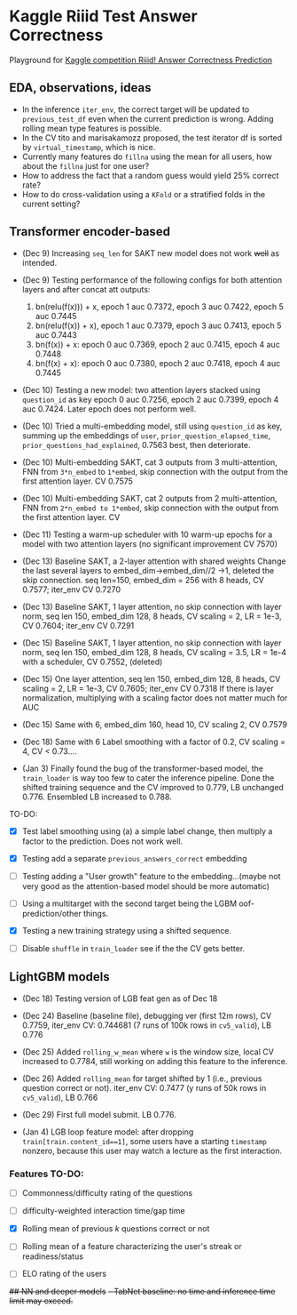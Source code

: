 # Kaggle Riiid Test Answer Correctness
Playground for [Kaggle competition Riiid! Answer Correctness Prediction](https://www.kaggle.com/c/riiid-test-answer-prediction)

## EDA, observations, ideas
- In the inference `iter_env`, the correct target will be updated to `previous_test_df` even when the current prediction is wrong. Adding rolling mean type features is possible.
- In the CV tito and marisakamozz proposed, the test iterator df is sorted by `virtual_timestamp`, which is nice.
- Currently many features do `fillna` using the mean for all users, how about the `fillna` just for one user? 
- How to address the fact that a random guess would yield 25% correct rate?
- How to do cross-validation using a `KFold` or a stratified folds in the current setting?


## Transformer encoder-based

- (Dec 9) Increasing `seq_len` for SAKT new model does not work ~~well~~ as intended.

- (Dec 9) Testing performance of the following configs for both attention layers and after concat att outputs:
    1. bn(relu(f(x))) + x, epoch 1 auc 0.7372, epoch 3 auc 0.7422, epoch 5 auc 0.7445 
    2. bn(relu(f(x)) + x), epoch 1 auc 0.7379, epoch 3 auc 0.7413, epoch 5 auc 0.7443
    3. bn(f(x)) + x: epoch 0 auc 0.7369, epoch 2 auc 0.7415, epoch 4 auc 0.7448
    4. bn(f(x) + x): epoch 0 auc 0.7380, epoch 2 auc 0.7418, epoch 4 auc 0.7445

- (Dec 10) Testing a new model: two attention layers stacked using `question_id` as key
epoch 0 auc 0.7256, epoch 2 auc 0.7399, epoch 4 auc 0.7424. Later epoch does not perform well.

- (Dec 10) Tried a multi-embedding model, still using `question_id` as key, summing up the embeddings of `user`, `prior_question_elapsed_time`, `prior_questions_had_explained`, 0.7563 best, then deteriorate.

- (Dec 10) Multi-embedding SAKT, cat 3 outputs from 3 multi-attention, FNN from `3*n_embed` to `1*embed`, skip connection with the output from the first attention layer. CV 0.7575

- (Dec 10) Multi-embedding SAKT, cat 2 outputs from 2 multi-attention, FNN from `2*n_embed to 1*embed`, skip connection with the output from the first attention layer. CV 

- (Dec 11) Testing a warm-up scheduler with 10 warm-up epochs for a model with two attention layers (no significant improvement CV 7570)

- (Dec 13) Baseline SAKT, a 2-layer attention with shared weights
Change the last several layers to embed_dim->embed_dim//2 ->1, deleted the skip connection.
seq len=150, embed_dim = 256 with 8 heads, CV 0.7577; iter_env CV 0.7270

- (Dec 13) Baseline SAKT, 1 layer attention, no skip connection with layer norm, seq len 150, embed_dim 128, 8 heads, CV scaling = 2, LR = 1e-3, CV 0.7604; iter_env CV 0.7291

- (Dec 15) Baseline SAKT, 1 layer attention, no skip connection with layer norm, seq len 150, embed_dim 128, 8 heads, CV scaling = 3.5, LR = 1e-4 with a scheduler, CV 0.7552, (deleted)

- (Dec 15) One layer attention, seq len 150, embed_dim 128, 8 heads, CV scaling = 2, LR = 1e-3, CV 0.7605; iter_env CV 0.7318
If there is layer normalization, multiplying with a scaling factor does not matter much for AUC

- (Dec 15) Same with 6, embed_dim 160, head 10, CV scaling 2, CV 0.7579

- (Dec 18) Same with 6 Label smoothing with a factor of 0.2, CV scaling = 4, CV < 0.73....

- (Jan 3) Finally found the bug of the transformer-based model, the `train_loader` is way too few to cater the inference pipeline. Done the shifted training sequence and the CV improved to 0.779, LB unchanged 0.776. Ensembled LB increased to 0.788.


TO-DO:
- [x] Test label smoothing using (a) a simple label change, then multiply a factor to the prediction. Does not work well.
- [x] Testing add a separate `previous_answers_correct` embedding
- [ ] Testing adding a "User growth" feature to the embedding...(maybe not very good as the attention-based model should be more automatic)
- [ ] Using a multitarget with the second target being the LGBM oof-prediction/other things.
- [x] Testing a new training strategy using a shifted sequence.
- [ ] Disable `shuffle` in `train_loader` see if the the CV gets better. 


## LightGBM models

- (Dec 18) Testing version of LGB feat gen as of Dec 18

- (Dec 24) Baseline (baseline file), debugging ver (first 12m rows), CV 0.7759, iter_env CV: 0.744681 (7 runs of 100k rows in `cv5_valid`), LB 0.776

- (Dec 25) Added `rolling_w_mean` where `w` is the window size, local CV increased to 0.7784, still working on adding this feature to the inference.

- (Dec 26) Added `rolling_mean` for target shifted by 1 (i.e., previous question correct or not). iter_env CV: 0.7477 (y runs of 50k rows in `cv5_valid`), LB 0.766

- (Dec 29) First full model submit. LB 0.776.

- (Jan 4) LGB loop feature model: after dropping `train[train.content_id==1]`, some users have a starting `timestamp` nonzero, because this user may watch a lecture as the first interaction.

### Features TO-DO:

- [ ] Commonness/difficulty rating of the questions
- [ ] difficulty-weighted interaction time/gap time
- [x] Rolling mean of previous $k$ questions correct or not 
- [ ] Rolling mean of a feature characterizing the user's streak or readiness/status
- [ ] ELO rating of the users



~~## NN and deeper models~~
~~-  TabNet baseline: no time and inference time limit may exceed.~~
